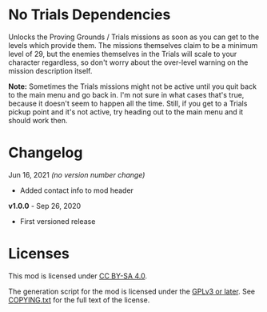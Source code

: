 No Trials Dependencies
======================

Unlocks the Proving Grounds / Trials missions as soon as you can get
to the levels which provide them.  The missions themselves claim to be
a minimum level of 29, but the enemies themselves in the Trials will
scale to your character regardless, so don't worry about the over-level
warning on the mission description itself.

**Note:** Sometimes the Trials missions might not be active until you
quit back to the main menu and go back in.  I'm not sure in what cases
that's true, because it doesn't seem to happen all the time.  Still,
if you get to a Trials pickup point and it's not active, try heading
out to the main menu and it should work then.

Changelog
=========

Jun 16, 2021 *(no version number change)*
 * Added contact info to mod header

**v1.0.0** - Sep 26, 2020
 * First versioned release
 
Licenses
========

This mod is licensed under [CC BY-SA 4.0](https://creativecommons.org/licenses/by-sa/4.0/).

The generation script for the mod is licensed under the
[GPLv3 or later](https://www.gnu.org/licenses/quick-guide-gplv3.html).
See [COPYING.txt](../../COPYING.txt) for the full text of the license.

